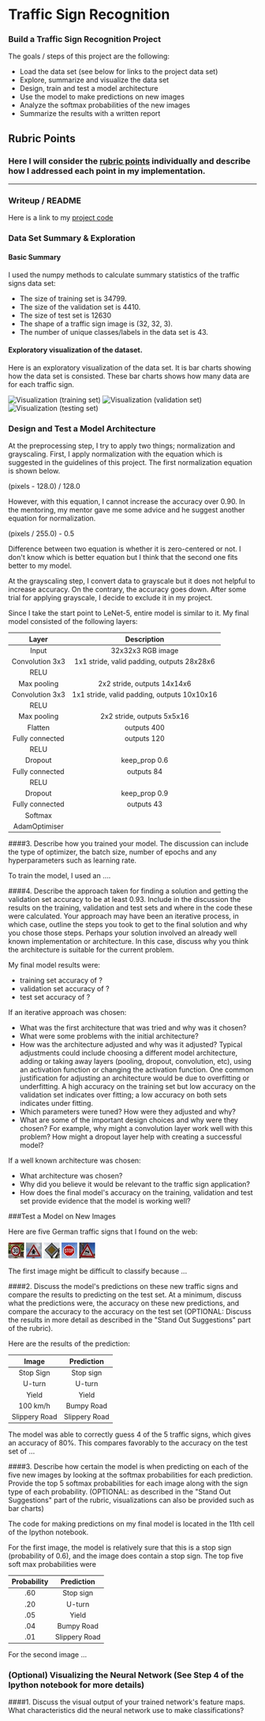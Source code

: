 # Traffic Sign Recognition

### Build a Traffic Sign Recognition Project

The goals / steps of this project are the following:
* Load the data set (see below for links to the project data set)
* Explore, summarize and visualize the data set
* Design, train and test a model architecture
* Use the model to make predictions on new images
* Analyze the softmax probabilities of the new images
* Summarize the results with a written report


[//]: # (Image References)

[image1-1]: ./writeup_images/training_examples.png "Visualization (training set)"
[image1-2]: ./writeup_images/validation_examples.png "Visualization (validation set)"
[image1-3]: ./writeup_images/testing_examples.png "Visualization (testing set)"
[image4]: ./traffic-signs-imgs-test/1.jpg "Speed Limit (30Km/h)"
[image5]: ./traffic-signs-imgs-test/11.jpg "Right-of-way at the next intersection"
[image6]: ./traffic-signs-imgs-test/12.jpg "Priority road"
[image7]: ./traffic-signs-imgs-test/14.jpg "Stop"
[image8]: ./traffic-signs-imgs-test/23.jpg "Slippery road"

## Rubric Points
### Here I will consider the [rubric points](https://review.udacity.com/#!/rubrics/481/view) individually and describe how I addressed each point in my implementation.  

---
### Writeup / README

Here is a link to my [project code](https://github.com/jcmaeng/CarND_Term1_P2_TrafficSignClassifier/blob/master/Traffic_Sign_Classifier.ipynb)

### Data Set Summary & Exploration

#### Basic Summary
I used the numpy methods to calculate summary statistics of the traffic signs data set:

* The size of training set is 34799.
* The size of the validation set is 4410.
* The size of test set is 12630
* The shape of a traffic sign image is (32, 32, 3).
* The number of unique classes/labels in the data set is 43.

#### Exploratory visualization of the dataset.

Here is an exploratory visualization of the data set. It is bar charts showing how the data set is consisted.
These bar charts shows how many data are for each traffic sign.

![][image1-1] ![][image1-2] ![][image1-3]

### Design and Test a Model Architecture

At the preprocessing step, I try to apply two things; normalization and grayscaling. First, I apply normalization with the equation which is suggested in the guidelines of this project. The first normalization equation is shown below.

  (pixels - 128.0) / 128.0

However, with this equation, I cannot increase the accuracy over 0.90. In the mentoring, my mentor gave me some advice and he suggest another equation for normalization.

  (pixels / 255.0) - 0.5

Difference between two equation is whether it is zero-centered or not. I don't know which is better equation but I think that the second one fits better to my model.

At the grayscaling step, I convert data to grayscale but it does not helpful to increase accuracy. On the contrary, the accuracy goes down. After some trial for applying grayscale, I decide to exclude it in my project.

Since I take the start point to LeNet-5, entire model is similar to it. My final model consisted of the following layers:

| Layer         		|     Description	        					| 
|:---------------------:|:---------------------------------------------:| 
| Input         		| 32x32x3 RGB image   							| 
| Convolution 3x3     	| 1x1 stride, valid padding, outputs 28x28x6 	|
| RELU					| 												|
| Max pooling	      	| 2x2 stride,  outputs 14x14x6 				|
| Convolution 3x3	    | 1x1 stride, valid padding, outputs 10x10x16 |
| RELU					|                 				|
| Max pooling	      	| 2x2 stride,  outputs 5x5x16 				|
| Flatten          | outputs 400   |
| Fully connected		| outputs 120    |
| RELU          |                         |
| Dropout       | keep_prop 0.6           |
| Fully connected		| outputs 84     |
| RELU          |                         |
| Dropout       | keep_prop 0.9           |
| Fully connected		| outputs 43     |
| Softmax				|       									|
|	AdamOptimiser	|												|


####3. Describe how you trained your model. The discussion can include the type of optimizer, the batch size, number of epochs and any hyperparameters such as learning rate.

To train the model, I used an ....

####4. Describe the approach taken for finding a solution and getting the validation set accuracy to be at least 0.93. Include in the discussion the results on the training, validation and test sets and where in the code these were calculated. Your approach may have been an iterative process, in which case, outline the steps you took to get to the final solution and why you chose those steps. Perhaps your solution involved an already well known implementation or architecture. In this case, discuss why you think the architecture is suitable for the current problem.

My final model results were:
* training set accuracy of ?
* validation set accuracy of ? 
* test set accuracy of ?

If an iterative approach was chosen:
* What was the first architecture that was tried and why was it chosen?
* What were some problems with the initial architecture?
* How was the architecture adjusted and why was it adjusted? Typical adjustments could include choosing a different model architecture, adding or taking away layers (pooling, dropout, convolution, etc), using an activation function or changing the activation function. One common justification for adjusting an architecture would be due to overfitting or underfitting. A high accuracy on the training set but low accuracy on the validation set indicates over fitting; a low accuracy on both sets indicates under fitting.
* Which parameters were tuned? How were they adjusted and why?
* What are some of the important design choices and why were they chosen? For example, why might a convolution layer work well with this problem? How might a dropout layer help with creating a successful model?

If a well known architecture was chosen:
* What architecture was chosen?
* Why did you believe it would be relevant to the traffic sign application?
* How does the final model's accuracy on the training, validation and test set provide evidence that the model is working well?
 

###Test a Model on New Images

Here are five German traffic signs that I found on the web:

![Speed Limit (30Km/h)][image4] ![Right-of-way at the next intersection][image5] ![Priority road][image6] 
![Stop][image7] ![Slippery road][image8]

The first image might be difficult to classify because ...

####2. Discuss the model's predictions on these new traffic signs and compare the results to predicting on the test set. At a minimum, discuss what the predictions were, the accuracy on these new predictions, and compare the accuracy to the accuracy on the test set (OPTIONAL: Discuss the results in more detail as described in the "Stand Out Suggestions" part of the rubric).

Here are the results of the prediction:

| Image			        |     Prediction	        					| 
|:---------------------:|:---------------------------------------------:| 
| Stop Sign      		| Stop sign   									| 
| U-turn     			| U-turn 										|
| Yield					| Yield											|
| 100 km/h	      		| Bumpy Road					 				|
| Slippery Road			| Slippery Road      							|


The model was able to correctly guess 4 of the 5 traffic signs, which gives an accuracy of 80%. This compares favorably to the accuracy on the test set of ...

####3. Describe how certain the model is when predicting on each of the five new images by looking at the softmax probabilities for each prediction. Provide the top 5 softmax probabilities for each image along with the sign type of each probability. (OPTIONAL: as described in the "Stand Out Suggestions" part of the rubric, visualizations can also be provided such as bar charts)

The code for making predictions on my final model is located in the 11th cell of the Ipython notebook.

For the first image, the model is relatively sure that this is a stop sign (probability of 0.6), and the image does contain a stop sign. The top five soft max probabilities were

| Probability         	|     Prediction	        					| 
|:---------------------:|:---------------------------------------------:| 
| .60         			| Stop sign   									| 
| .20     				| U-turn 										|
| .05					| Yield											|
| .04	      			| Bumpy Road					 				|
| .01				    | Slippery Road      							|


For the second image ... 

### (Optional) Visualizing the Neural Network (See Step 4 of the Ipython notebook for more details)
####1. Discuss the visual output of your trained network's feature maps. What characteristics did the neural network use to make classifications?


